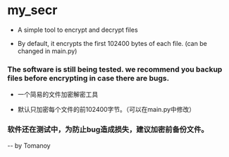 # my_secr

- A simple tool to encrypt and decrypt files

- By default, it encrypts the first 102400 bytes of each file. (can be changed in main.py)

### The software is still being tested. we recommend you backup files before encrypting in case there are bugs.

- 一个简易的文件加密解密工具

- 默认只加密每个文件的前102400字节。（可以在main.py中修改）

### 软件还在测试中，为防止bug造成损失，建议加密前备份文件。



-- by Tomanoy

